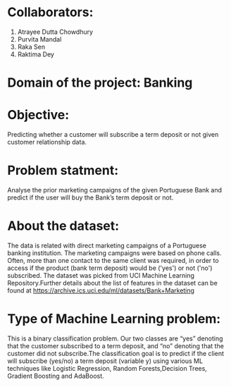 # Collaborators:
1. Atrayee Dutta Chowdhury
2. Purvita Mandal
3. Raka Sen
4. Raktima Dey
# Domain of the project: Banking
# Objective:
Predicting whether a customer will subscribe a term deposit or not given customer relationship data.
# Problem statment: 
 Analyse the  prior marketing campaigns of the given Portuguese Bank and predict if the user will buy the Bank’s term deposit or not.
# About the dataset:
The data is related with direct marketing campaigns of a Portuguese banking institution. The marketing campaigns were based on phone calls. Often, more than one contact to the same client was required, in order to access if the product (bank term deposit) would be ('yes') or not ('no') subscribed.
The dataset was picked from UCI Machine Learning Repository.Further details about the list of features in the dataset can be found at https://archive.ics.uci.edu/ml/datasets/Bank+Marketing
# Type of Machine Learning problem:
This is a binary classification problem. Our two classes are “yes” denoting that the customer subscribed to a term deposit, and “no” denoting that the customer did not subscribe.The classification goal is to predict if the client will subscribe (yes/no) a term deposit (variable y) using various ML techniques like Logistic Regression, Random Forests,Decision Trees, Gradient Boosting and AdaBoost.
